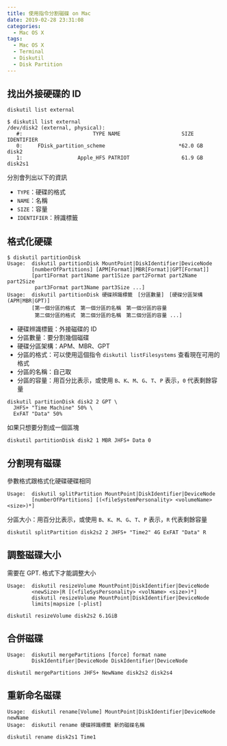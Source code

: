 ```yaml
---
title: 使用指令分割磁碟 on Mac
date: 2019-02-28 23:31:08
categories:
  - Mac OS X
tags:
  - Mac OS X
  - Terminal
  - Diskutil
  - Disk Partition
---
```



## 找出外接硬碟的 ID

```shell
diskutil list external
```

```shell
$ diskutil list external
/dev/disk2 (external, physical):
   #:                       TYPE NAME                    SIZE       IDENTIFIER
   0:     FDisk_partition_scheme                        *62.0 GB    disk2
   1:                  Apple_HFS PATRIOT                 61.9 GB    disk2s1
```

分別會列出以下的資訊

- `TYPE`：硬碟的格式
- `NAME`：名稱
- `SIZE`：容量
- `IDENTIFIER`：辨識標籤

<!-- more -->

## 格式化硬碟

```shell
$ diskutil partitionDisk
Usage:  diskutil partitionDisk MountPoint|DiskIdentifier|DeviceNode
        [numberOfPartitions] [APM[Format]|MBR[Format]|GPT[Format]]
        [part1Format part1Name part1Size part2Format part2Name part2Size
         part3Format part3Name part3Size ...]
Usage:  diskutil partitionDisk 硬碟辨識標籤　[分區數量]　[硬碟分區架構(APM|MBR|GPT)]
        [第一個分區的格式　第一個分區的名稱　第一個分區的容量　
         第二個分區的格式　第二個分區的名稱　第二個分區的容量 ...]
```

- 硬碟辨識標籤：外接磁碟的 ID
- 分區數量：要分割幾個磁碟
- 硬碟分區架構：APM、MBR、GPT
- 分區的格式：可以使用這個指令 `diskutil listFilesystems` 查看現在可用的格式
- 分區的名稱：自己取
- 分區的容量：用百分比表示，或使用 `B`、`K`、`M`、`G`、`T`、`P` 表示，`0` 代表剩餘容量 

```shell
diskutil partitionDisk disk2 2 GPT \
  JHFS+ "Time Machine" 50% \
  ExFAT "Data" 50%
```

如果只想要分割成一個區塊

```
diskutil partitionDisk disk2 1 MBR JHFS+ Data 0
```

## 分割現有磁碟

參數格式跟格式化硬碟硬碟相同

```shell
Usage:  diskutil splitPartition MountPoint|DiskIdentifier|DeviceNode
        [numberOfPartitions] [(<fileSystemPersonality> <volumeName> <size>)*]
```

分區大小：用百分比表示，或使用 `B`、`K`、`M`、`G`、`T`、`P` 表示，`R` 代表剩餘容量 

```shell
diskutil splitPartition disk2s2 2 JHFS+ "Time2" 4G ExFAT "Data" R
```

## 調整磁碟大小

需要在 GPT. 格式下才能調整大小

```shell
Usage:  diskutil resizeVolume MountPoint|DiskIdentifier|DeviceNode
        <newSize>|R [(<fileSysPersonality> <volName> <size>)*]
        diskutil resizeVolume MountPoint|DiskIdentifier|DeviceNode
        limits|mapsize [-plist]
```

```shell
diskutil resizeVolume disk2s2 6.1GiB
```

## 合併磁碟

```shell
Usage:  diskutil mergePartitions [force] format name
        DiskIdentifier|DeviceNode DiskIdentifier|DeviceNode
```

```shell
diskutil mergePartitions JHFS+ NewName disk2s2 disk2s4
```

## 重新命名磁碟

```shell
Usage:  diskutil rename[Volume] MountPoint|DiskIdentifier|DeviceNode newName
Usage:  diskutil rename 硬碟辨識標籤 新的磁碟名稱
```

```shell
diskutil rename disk2s1 Time1
```

